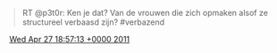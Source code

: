 > RT @p3t0r: Ken je dat? Van de vrouwen die zich opmaken alsof ze structureel verbaasd zijn? \#verbazend

<img src="../../media/tweet.ico" width="12" /> [Wed Apr 27 18:57:13 +0000 2011](https://twitter.com/DromerDenker/status/63315782922272768)